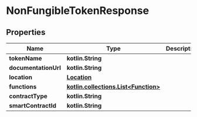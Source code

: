 
# NonFungibleTokenResponse

## Properties
Name | Type | Description | Notes
------------ | ------------- | ------------- | -------------
**tokenName** | **kotlin.String** |  |  [optional]
**documentationUrl** | **kotlin.String** |  |  [optional]
**location** | [**Location**](Location.md) |  |  [optional]
**functions** | [**kotlin.collections.List&lt;Function&gt;**](Function.md) |  |  [optional]
**contractType** | **kotlin.String** |  |  [optional]
**smartContractId** | **kotlin.String** |  |  [optional]



